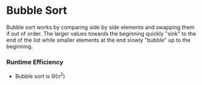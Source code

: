 # Bubble Sort
Bubble sort works by comparing side by side elements and swapping them if out of order.
The larger values towards the beginning quickly "sink" to the end of the list while
smaller elements at the end slowly "bubble" up to the beginning.

### Runtime Efficiency
- Bubble sort is Θ(n<sup>2</sup>)
